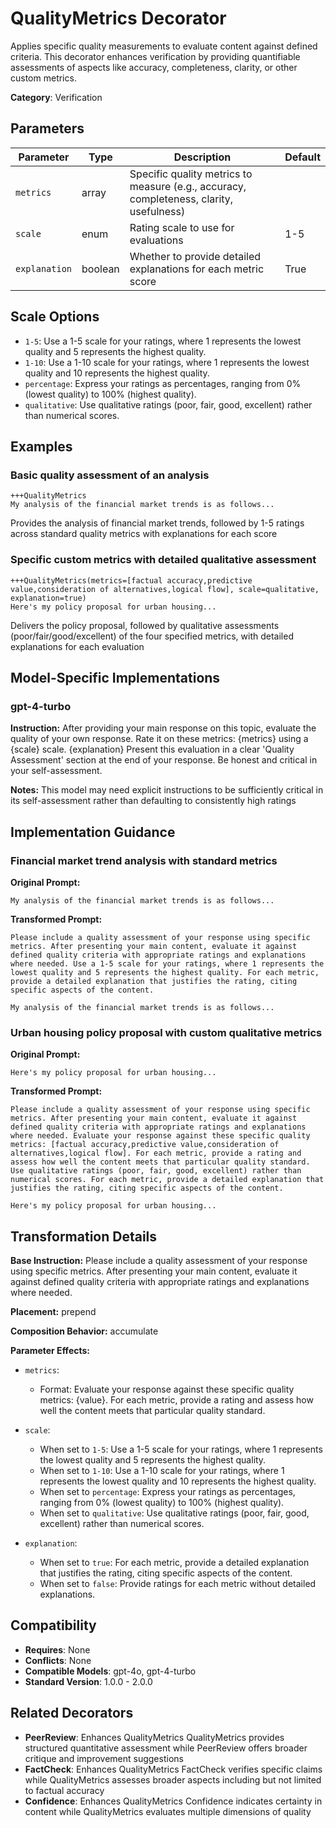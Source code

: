 # QualityMetrics Decorator

Applies specific quality measurements to evaluate content against defined criteria. This decorator enhances verification by providing quantifiable assessments of aspects like accuracy, completeness, clarity, or other custom metrics.

**Category**: Verification

## Parameters

| Parameter | Type | Description | Default |
|-----------|------|-------------|--------|
| `metrics` | array | Specific quality metrics to measure (e.g., accuracy, completeness, clarity, usefulness) |  |
| `scale` | enum | Rating scale to use for evaluations | 1-5 |
| `explanation` | boolean | Whether to provide detailed explanations for each metric score | True |

## Scale Options

- `1-5`: Use a 1-5 scale for your ratings, where 1 represents the lowest quality and 5 represents the highest quality.
- `1-10`: Use a 1-10 scale for your ratings, where 1 represents the lowest quality and 10 represents the highest quality.
- `percentage`: Express your ratings as percentages, ranging from 0% (lowest quality) to 100% (highest quality).
- `qualitative`: Use qualitative ratings (poor, fair, good, excellent) rather than numerical scores.

## Examples

### Basic quality assessment of an analysis

```
+++QualityMetrics
My analysis of the financial market trends is as follows...
```

Provides the analysis of financial market trends, followed by 1-5 ratings across standard quality metrics with explanations for each score

### Specific custom metrics with detailed qualitative assessment

```
+++QualityMetrics(metrics=[factual accuracy,predictive value,consideration of alternatives,logical flow], scale=qualitative, explanation=true)
Here's my policy proposal for urban housing...
```

Delivers the policy proposal, followed by qualitative assessments (poor/fair/good/excellent) of the four specified metrics, with detailed explanations for each evaluation

## Model-Specific Implementations

### gpt-4-turbo

**Instruction:** After providing your main response on this topic, evaluate the quality of your own response. Rate it on these metrics: {metrics} using a {scale} scale. {explanation} Present this evaluation in a clear 'Quality Assessment' section at the end of your response. Be honest and critical in your self-assessment.

**Notes:** This model may need explicit instructions to be sufficiently critical in its self-assessment rather than defaulting to consistently high ratings


## Implementation Guidance

### Financial market trend analysis with standard metrics

**Original Prompt:**
```
My analysis of the financial market trends is as follows...
```

**Transformed Prompt:**
```
Please include a quality assessment of your response using specific metrics. After presenting your main content, evaluate it against defined quality criteria with appropriate ratings and explanations where needed. Use a 1-5 scale for your ratings, where 1 represents the lowest quality and 5 represents the highest quality. For each metric, provide a detailed explanation that justifies the rating, citing specific aspects of the content.

My analysis of the financial market trends is as follows...
```

### Urban housing policy proposal with custom qualitative metrics

**Original Prompt:**
```
Here's my policy proposal for urban housing...
```

**Transformed Prompt:**
```
Please include a quality assessment of your response using specific metrics. After presenting your main content, evaluate it against defined quality criteria with appropriate ratings and explanations where needed. Evaluate your response against these specific quality metrics: [factual accuracy,predictive value,consideration of alternatives,logical flow]. For each metric, provide a rating and assess how well the content meets that particular quality standard. Use qualitative ratings (poor, fair, good, excellent) rather than numerical scores. For each metric, provide a detailed explanation that justifies the rating, citing specific aspects of the content.

Here's my policy proposal for urban housing...
```

## Transformation Details

**Base Instruction:** Please include a quality assessment of your response using specific metrics. After presenting your main content, evaluate it against defined quality criteria with appropriate ratings and explanations where needed.

**Placement:** prepend

**Composition Behavior:** accumulate

**Parameter Effects:**

- `metrics`:
  - Format: Evaluate your response against these specific quality metrics: {value}. For each metric, provide a rating and assess how well the content meets that particular quality standard.

- `scale`:
  - When set to `1-5`: Use a 1-5 scale for your ratings, where 1 represents the lowest quality and 5 represents the highest quality.
  - When set to `1-10`: Use a 1-10 scale for your ratings, where 1 represents the lowest quality and 10 represents the highest quality.
  - When set to `percentage`: Express your ratings as percentages, ranging from 0% (lowest quality) to 100% (highest quality).
  - When set to `qualitative`: Use qualitative ratings (poor, fair, good, excellent) rather than numerical scores.

- `explanation`:
  - When set to `true`: For each metric, provide a detailed explanation that justifies the rating, citing specific aspects of the content.
  - When set to `false`: Provide ratings for each metric without detailed explanations.

## Compatibility

- **Requires**: None
- **Conflicts**: None
- **Compatible Models**: gpt-4o, gpt-4-turbo
- **Standard Version**: 1.0.0 - 2.0.0

## Related Decorators

- **PeerReview**: Enhances QualityMetrics QualityMetrics provides structured quantitative assessment while PeerReview offers broader critique and improvement suggestions
- **FactCheck**: Enhances QualityMetrics FactCheck verifies specific claims while QualityMetrics assesses broader aspects including but not limited to factual accuracy
- **Confidence**: Enhances QualityMetrics Confidence indicates certainty in content while QualityMetrics evaluates multiple dimensions of quality
